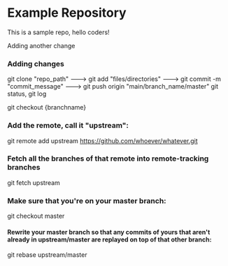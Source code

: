 # Example Repository <!-- (# - H1 header) -->

This is a sample repo, hello coders!

Adding another change

<!-- (.md - markdown) -->
 
 ### Adding changes
 
 git clone "repo_path" ---> git add "files/directories" ---> git commit -m "commit_message" ---> git push origin "main/branch_name/master"
 git status, git log

git checkout {branchname}

### Add the remote, call it "upstream":

git remote add upstream <https://github.com/whoever/whatever.git>

### Fetch all the branches of that remote into remote-tracking branches

git fetch upstream

### Make sure that you're on your master branch:

git checkout master

#### Rewrite your master branch so that any commits of yours that aren't already in upstream/master are replayed on top of that other branch:

git rebase upstream/master

